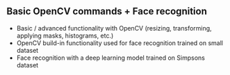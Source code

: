 ## Basic OpenCV commands + Face recognition
* Basic / advanced functionality with OpenCV (resizing, transforming, applying masks, histograms, etc.)
* OpenCV build-in functionality used for face recognition trained on small dataset
* Face recognition with a deep learning model trained on Simpsons dataset
